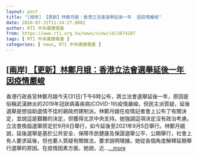 ```yaml
---
layout: post
title: "[兩岸] 【更新】林鄭月娥：香港立法會選舉延後一年  因疫情嚴峻"
date: 2020-07-31T11:24:27.000Z
author: RTI 中央廣播電臺
from: https://www.rti.org.tw/news/view/id/2074287
tags: [ RTI 中央廣播電臺 ]
categories: [ news, RTI 中央廣播電臺 ]
---
```

<!--1596194667000-->
[[兩岸] 【更新】林鄭月娥：香港立法會選舉延後一年  因疫情嚴峻](https://www.rti.org.tw/news/view/id/2074287)
------

<div>
香港行政長官林鄭月娥今天(31日)下午6時公布，將立法會選舉延後一年，原因是俗稱武漢肺炎的2019年冠狀病毒疾病(COVID-19)疫情嚴峻。但民主派質疑，延後選舉是想協助選情不佳的親政府建制派。林鄭月娥在疫情記者會上公布了有關決定，並說這是艱難的決定，但獲得北京中央支持。她強調這項決定沒有政治考慮。立法會換屆選舉原定於9月6日舉行，如今延後至2021年9月5日舉行。林鄭月娥說，延後選舉是基於公共安全、保障市民健康及保證選舉公平、公開舉行，社會上有人要求延後，但也要人質疑有關做法，要求說明理據。她從各個角度解釋延期舉行選舉的原因。在疫情因素方面，她說，近...<a target="_blank" href="https://www.rti.org.tw/news/view/id/2074287">...more</a>
</div>
